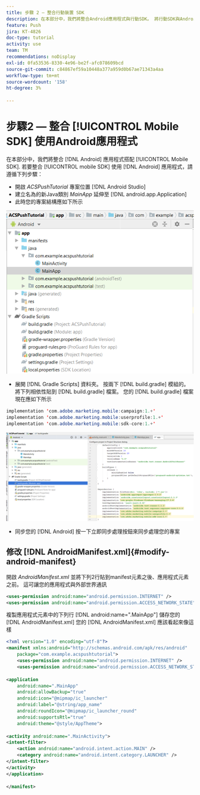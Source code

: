 ```yaml
---
title: 步驟 2 – 整合行動裝置 SDK
description: 在本部分中，我們將整合Android應用程式與行動SDK。 將行動SDK與Android應用程式整合的方式
feature: Push
jira: KT-4826
doc-type: tutorial
activity: use
team: TM
recommendations: noDisplay
exl-id: 0fa53536-8330-4e96-be2f-afc078609bcd
source-git-commit: c84867ef59a10448a377a959d0b67ae71343a4aa
workflow-type: tm+mt
source-wordcount: '158'
ht-degree: 3%

---
```


# 步驟2 — 整合 [!UICONTROL Mobile SDK] 使用Android應用程式

在本部分中，我們將整合 [!DNL Android] 應用程式搭配 [!UICONTROL Mobile SDK]. 若要整合 [!UICONTROL mobile SDK] 使用 [!DNL Android] 應用程式，請遵循下列步驟：

* 開啟 *ACSPushTutorial* 專案位置 [!DNL Android Studio]
* 建立名為的新Java類別 *MainApp* 延伸至 [!DNL android.app.Application]
* 此時您的專案結構應如下所示

![main-app](assets/android-main-app.PNG)

* 展開 [!DNL Gradle Scripts] 資料夾。 按兩下 [!DNL build.gradle] 模組的。 將下列相依性貼到 [!DNL build.gradle] 檔案。 您的 [!DNL build.gradle] 檔案現在應如下所示

<!--
Removed `{.line-numbers}` below
-->

```java
implementation 'com.adobe.marketing.mobile:campaign:1.+'
implementation 'com.adobe.marketing.mobile:userprofile:1.+'
implementation 'com.adobe.marketing.mobile:sdk-core:1.+'
```

![module-gradle](assets/module-build-gradle.PNG)

* 同步您的 [!DNL Android] 按一下立即同步處理按鈕來同步處理您的專案

## 修改 [!DNL AndroidManifest.xml]{#modify-android-manifest}

開啟 *AndroidManifest.xml* 並將下列2行貼到manifest元素之後、應用程式元素之前。 這可讓您的應用程式與外部世界通訊

<!--
Removed `{.line-numbers}` below
-->

```xml
<uses-permission android:name="android.permission.INTERNET" />
<uses-permission android:name="android.permission.ACCESS_NETWORK_STATE" />
```

複製應用程式元素中的下列行
[!DNL android:name=".MainApp"]
儲存您的 [!DNL AndroidManifest.xml]
您的 [!DNL AndroidManifest.xml] 應該看起來像這樣

<!--
Removed `{.line-numbers}` below
-->

```xml
<?xml version="1.0" encoding="utf-8"?>
<manifest xmlns:android="http://schemas.android.com/apk/res/android"
    package="com.example.acspushtutorial">
    <uses-permission android:name="android.permission.INTERNET" />
    <uses-permission android:name="android.permission.ACCESS_NETWORK_STATE" />

<application
    android:name=".MainApp"
    android:allowBackup="true"
    android:icon="@mipmap/ic_launcher"
    android:label="@string/app_name"
    android:roundIcon="@mipmap/ic_launcher_round"
    android:supportsRtl="true"
    android:theme="@style/AppTheme">

<activity android:name=".MainActivity">
<intent-filter>
    <action android:name="android.intent.action.MAIN" />
    <category android:name="android.intent.category.LAUNCHER" />
</intent-filter>
</activity>
</application>

</manifest>
```
